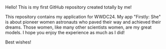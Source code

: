 Hello! This is my first GitHub repository created totally by me! 

This repository contains my application for WWDC24. My app "Firstly: She" is about pioneer women astronauts who paved their way and achieved their dreams. Those women, like many other scientists women, are my great models. I hope you enjoy the experience as much as I did!

Best wishes!
